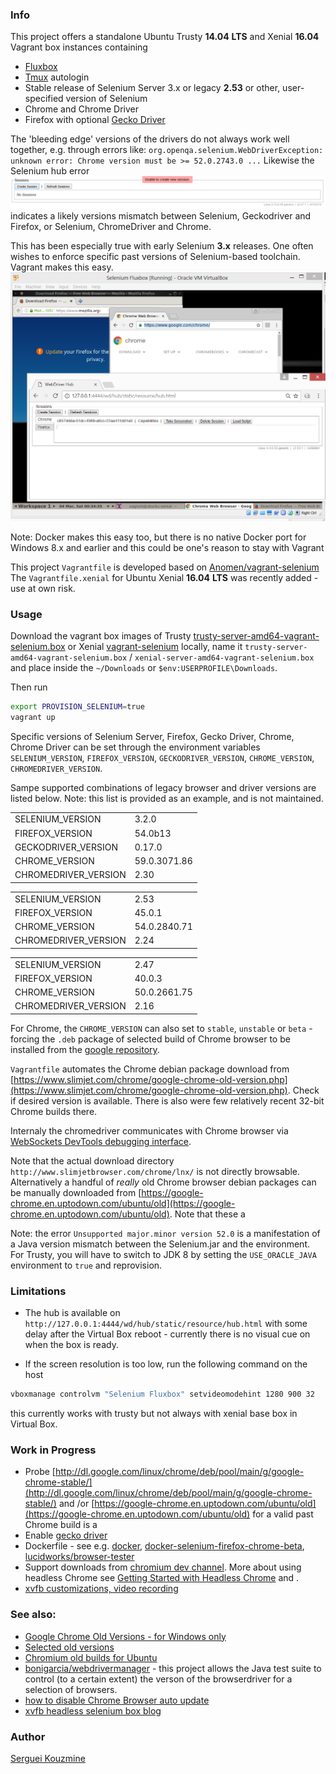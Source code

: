 ### Info


This project offers a standalone Ubuntu Trusty __14.04__ __LTS__ and Xenial __16.04__ Vagrant box instances containing

 * [Fluxbox](https://wiki.debian.org/FluxBox)
 * [Tmux](https://github.com/tmux/tmux) autologin
 * Stable release of Selenium Server 3.x or legacy __2.53__ or other, user-specified version of Selenium
 * Chrome and Chrome Driver
 * Firefox with optional [Gecko Driver](https://github.com/mozilla/geckodriver/releases)

The 'bleeding edge' versions of the drivers do not always work well together, e.g. through errors like:
`org.openqa.selenium.WebDriverException: unknown error: Chrome version must be >= 52.0.2743.0 ...`
Likewise the Selenium hub error
![box](https://github.com/sergueik/selenium-fluxbox/blob/master/screenshots/session_error.png)
indicates a likely versions mismatch between Selenium, Geckodriver and Firefox, or Selenium, ChromeDriver and Chrome.

This has been especially true with early Selenium __3.x__ releases.
One often wishes to enforce specific past versions of Selenium-based toolchain.
Vagrant makes this easy.
![box](https://github.com/sergueik/selenium-fluxbox/blob/master/screenshots/box.png)

Note: Docker makes this easy too, but there is no native Docker port for Windows 8.x and earlier and this could be one's reason to stay with Vagrant

This project `Vagrantfile` is developed based on [Anomen/vagrant-selenium](https://github.com/Anomen/vagrant-selenium/blob/master/script.sh)
The `Vagrantfile.xenial` for Ubuntu Xenial __16.04__ __LTS__
was recently added - use at own risk.

### Usage

Download the vagrant box images of Trusty [trusty-server-amd64-vagrant-selenium.box](https://atlas.hashicorp.com/ubuntu/boxes/trusty64)
 or Xenial [vagrant-selenium](https://app.vagrantup.com/Th33x1l3/boxes/vagrant-selenium/versions/0.2.1/providers/virtualbox.box)
locally, name it `trusty-server-amd64-vagrant-selenium.box` / `xenial-server-amd64-vagrant-selenium.box` and place inside the `~/Downloads` or `$env:USERPROFILE\Downloads`.

Then run
```bash
export PROVISION_SELENIUM=true
vagrant up
```
Specific versions of Selenium Server, Firefox, Gecko Driver, Chrome, Chrome Driver can be set through the environment variables
`SELENIUM_VERSION`, `FIREFOX_VERSION`, `GECKODRIVER_VERSION`, `CHROME_VERSION`, `CHROMEDRIVER_VERSION`.


Sampe supported combinations of legacy browser and driver versions are listed below.
Note: this list is provided as an example, and is not maintained.

|                      |              |
|----------------------|--------------|
| SELENIUM_VERSION     | 3.2.0        |
| FIREFOX_VERSION      | 54.0b13      |
| GECKODRIVER_VERSION  | 0.17.0       |
| CHROME_VERSION       | 59.0.3071.86 |
| CHROMEDRIVER_VERSION | 2.30         |

|                      |              |
|----------------------|--------------|
| SELENIUM_VERSION     | 2.53         |
| FIREFOX_VERSION      | 45.0.1       |
| CHROME_VERSION       | 54.0.2840.71 |
| CHROMEDRIVER_VERSION | 2.24         |

|                      |              |
|----------------------|--------------|
| SELENIUM_VERSION     | 2.47         |
| FIREFOX_VERSION      | 40.0.3       |
| CHROME_VERSION       | 50.0.2661.75 |
| CHROMEDRIVER_VERSION | 2.16         |

For Chrome, the `CHROME_VERSION` can also set to `stable`, `unstable` or `beta` - forcing the `.deb` package of selected build of Chrome browser to be installed from the
[google repository](https://www.google.com/linuxrepositories/).

`Vagrantfile` automates the Chrome debian package download from
[https://www.slimjet.com/chrome/google-chrome-old-version.php](https://www.slimjet.com/chrome/google-chrome-old-version.php).
Check if desired version is available. There is also were few relatively recent 32-bit Chrome builds there. 

Internaly the chromedriver communicates with Chrome browser via [WebSockets DevTools debugging interface](https://stackoverflow.com/questions/44244505/how-chromedriver-is-communicating-internally-with-the-browser?utm_medium=organic&utm_source=google_rich_qa&utm_campaign=google_rich_qa).

Note that the actual download directory `http://www.slimjetbrowser.com/chrome/lnx/` is not directly browsable.
Alternatively a handful of *really* old Chrome browser debian packages can be  manually downloaded from [https://google-chrome.en.uptodown.com/ubuntu/old](https://google-chrome.en.uptodown.com/ubuntu/old). Note that these a

Note: the error `Unsupported major.minor version 52.0` is a manifestation of a Java version mismatch between the Selenium.jar and the environment. For Trusty,
you will have to switch to JDK 8 by setting the `USE_ORACLE_JAVA` environment to `true` and reprovision.

### Limitations
  * The hub is available on `http://127.0.0.1:4444/wd/hub/static/resource/hub.html` with some delay after the Virtual Box reboot - currently there is no visual cue on when the box is ready.

  * If the screen resolution is too low, run the following command on the host
```bash
vboxmanage controlvm "Selenium Fluxbox" setvideomodehint 1280 900 32
```
this currently works with trusty but not always with xenial base box in Virtual Box.

### Work in Progress
 * Probe [http://dl.google.com/linux/chrome/deb/pool/main/g/google-chrome-stable/](http://dl.google.com/linux/chrome/deb/pool/main/g/google-chrome-stable/) and /or [https://google-chrome.en.uptodown.com/ubuntu/old](https://google-chrome.en.uptodown.com/ubuntu/old) for a valid past Chrome build is a
 * Enable [gecko driver](https://developer.mozilla.org/en-US/docs/Mozilla/QA/Marionette/WebDriver)
 * Dockerfile - see e.g. [docker](https://github.com/elgalu/docker-selenium), [docker-selenium-firefox-chrome-beta](https://github.com/vvo/docker-selenium-firefox-chrome-beta), [lucidworks/browser-tester](https://github.com/lucidworks/browser-tester)
 * Support downloads from [chromium dev channel](http://www.chromium.org/getting-involved/dev-channel). More about using headless Chrome see
   [Getting Started with Headless Chrome](https://developers.google.com/web/updates/2017/04/headless-chrome) and [](https://chromium.googlesource.com/chromium/src/+/lkgr/headless/README.md).
 * [xvfb customizations, video recording](https://github.com/aimmac23/selenium-video-node)

### See also:

 * [Google Chrome Old Versions - for Windows only](https://google_chrome.en.downloadastro.com/old_versions/)
 * [Selected old versions](https://google-chrome.en.uptodown.com/ubuntu/old)
 * [Chromium old builds for Ubuntu](https://www.ubuntuupdates.org/pm/google-chrome-stable)
 * [bonigarcia/webdrivermanager](https://github.com/bonigarcia/webdrivermanager) - this project allows the Java test suite to control (to a certain extent) the verson of the browserdriver for a selection of browsers.
 * [how to disable Chrome Browser auto update](https://stackoverflow.com/questions/18483087/how-to-disable-google-chrome-auto-update)
 * [xvfb headless selenium box blog](https://altarmoss.wordpress.com/2017/05/22/how-to-create-a-headless-selenium-server-vagrant-box/)

 ### Author
[Serguei Kouzmine](kouzmine_serguei@yahoo.com)
